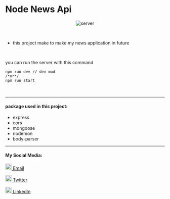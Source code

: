 # Node News Api

<center>

![server](https://share.creavite.co/661bea00b35e2d7e862bf8ab.gif)

</center>

</br>

* this project make to make my news application in future
</br>

you can run the server with this command
```
npm run dev // dev mod
/*or*/
npm run start
```
</br>

---
#### package used in this project:
* express
* cors
* mongoose
* nodemon
* body-parser
---
#### My Social Media:

<a href="mailto:youssef.hussein.business@gmail.com"><img src="https://upload.wikimedia.org/wikipedia/commons/thumb/7/7e/Gmail_icon_%282020%29.svg/768px-Gmail_icon_%282020%29.svg.png" alt="Email" width="20px"> Email</a> &nbsp;&nbsp;

<a href="https://twitter.com/YoussefElWazeer"><img src="https://img.freepik.com/vrije-vector/nieuw-2023-twitter-logo-x-pictogramontwerp_1017-45418.jpg?w=740&t=st=1713105098~exp=1713105698~hmac=cf7d654bb52c0dd3b662cb277e4d5c3810010bc2ed531c0aabe9c93d7fe23f92" alt="Twitter" width="20px"> Twitter</a> &nbsp;&nbsp;

<a href="https://www.linkedin.com/in/youssef-hussein-aa3b38277/"><img src="https://cdn.iconscout.com/icon/premium/png-512-thumb/linkedin-2752135-2284952.png" alt="LinkedIn" width="20px"> LinkedIn</a>

